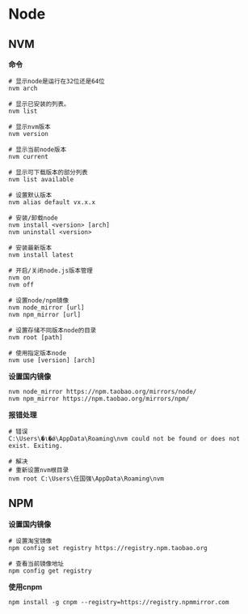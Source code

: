 # Node

## NVM

**命令**

```shell
# 显示node是运行在32位还是64位
nvm arch

# 显示已安装的列表。
nvm list

# 显示nvm版本
nvm version

# 显示当前node版本
nvm current

# 显示可下载版本的部分列表
nvm list available

# 设置默认版本
nvm alias default vx.x.x

# 安装/卸载node
nvm install <version> [arch]
nvm uninstall <version>

# 安装最新版本
nvm install latest

# 开启/关闭node.js版本管理
nvm on
nvm off

# 设置node/npm镜像
nvm node_mirror [url]
nvm npm_mirror [url]

# 设置存储不同版本node的目录
nvm root [path]

# 使用指定版本node
nvm use [version] [arch]
```

**设置国内镜像**

```shell
nvm node_mirror https://npm.taobao.org/mirrors/node/
nvm npm_mirror https://npm.taobao.org/mirrors/npm/
```

**报错处理**

```shell
# 错误
C:\Users\�ι�ǿ\AppData\Roaming\nvm could not be found or does not exist. Exiting.

# 解决
# 重新设置nvm根目录
nvm root C:\Users\任国强\AppData\Roaming\nvm
```



## NPM

**设置国内镜像**

```shell
# 设置淘宝镜像
npm config set registry https://registry.npm.taobao.org

# 查看当前镜像地址
npm config get registry
```

**使用cnpm**

```shell
npm install -g cnpm --registry=https://registry.npmmirror.com
```

